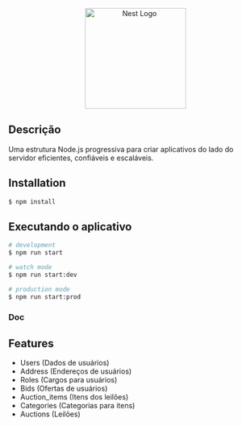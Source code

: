 <p align="center">
  <img src="https://cdn-icons-png.flaticon.com/512/3366/3366050.png" width="200" alt="Nest Logo" />
</p>

## Descrição

Uma estrutura Node.js progressiva para criar aplicativos do lado do servidor eficientes, confiáveis ​​e escaláveis.

## Installation

```bash
$ npm install
```

## Executando o aplicativo

```bash
# development
$ npm run start

# watch mode
$ npm run start:dev

# production mode
$ npm run start:prod
```

### Doc

## Features

- Users (Dados de usuários)
- Address (Endereços de usuários)
- Roles (Cargos para usuários)
- Bids (Ofertas de usuários)
- Auction_items (Itens dos leilões)
- Categories (Categorias para itens)
- Auctions (Leilões)
